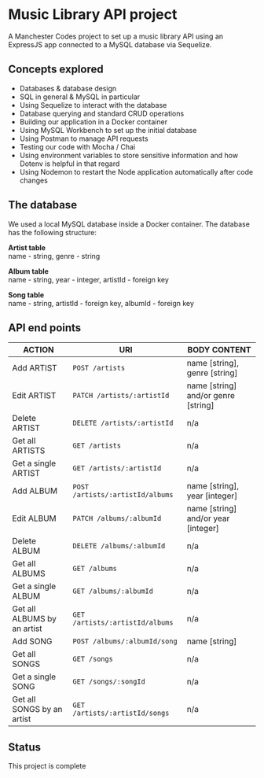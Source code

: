 # Music Library API project

A Manchester Codes project to set up a music library API using an ExpressJS app connected to a MySQL database via Sequelize.

## Concepts explored

* Databases & database design
* SQL in general & MySQL in particular
* Using Sequelize to interact with the database
* Database querying and standard CRUD operations
* Building our application in a Docker container
* Using MySQL Workbench to set up the initial database
* Using Postman to manage API requests
* Testing our code with Mocha / Chai
* Using environment variables to store sensitive information and how Dotenv is helpful in that regard
* Using Nodemon to restart the Node application automatically after code changes

## The database

We used a local MySQL database inside a Docker container.
The database has the following structure:

**Artist table** <br>
name - string, 
genre - string

**Album table** <br>
name - string, 
year - integer, 
artistId - foreign key

**Song table** <br>
name - string, 
artistId - foreign key, 
albumId - foreign key

## API end points

ACTION | URI | BODY CONTENT
-------|-----|-------------
Add ARTIST | `POST /artists` | name [string], genre [string]
Edit ARTIST | `PATCH /artists/:artistId` | name [string] and/or genre [string]
Delete ARTIST | `DELETE /artists/:artistId` | n/a
Get all ARTISTS | `GET /artists` | n/a
Get a single ARTIST | `GET /artists/:artistId` | n/a
Add ALBUM | `POST /artists/:artistId/albums` | name [string], year [integer]
Edit ALBUM | `PATCH /albums/:albumId` | name [string] and/or year [integer]
Delete ALBUM | `DELETE /albums/:albumId` | n/a
Get all ALBUMS | `GET /albums` | n/a
Get a single ALBUM | `GET /albums/:albumId` | n/a
Get all ALBUMS by an artist | `GET /artists/:artistId/albums` | n/a
Add SONG | `POST /albums/:albumId/song` | name [string]
Get all SONGS | `GET /songs` | n/a
Get a single SONG | `GET /songs/:songId` | n/a
Get all SONGS by an artist | `GET /artists/:artistId/songs` | n/a

## Status

This project is complete


